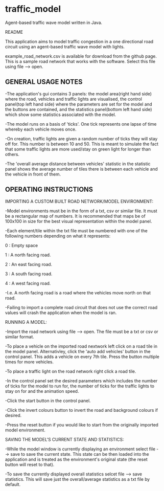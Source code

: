 # traffic_model
Agent-based traffic wave model written in Java.

README

This application aims to model traffic congestion in a one directional road circuit using an agent-based traffic wave model with lights.

example_road_network.csv is available for download from the github page. This is a sample road network that works with the software. Select this file using file --> open.



GENERAL USAGE NOTES
---------------------

-The application's gui contains 3 panels: the model area(right hand side) where the road, vehicles and traffic lights are visualised, the control panel(top left hand side) where the parameters are set for the model and the buttons are contained, and the statistics panel(bottom left hand side) which show some statistics associated with the model.

-The model runs on a basis of 'ticks'. One tick represents one lapse of time whereby each vehicle moves once. 

-On creation, traffic lights are given a random number of ticks they will stay off for. This number is between 10 and 50. This is meant to simulate the fact that some traffic lights are more used/stay on green light for longer than others.

-The 'overall average distance between vehicles' statistic in the statistic panel shows the average number of tiles there is between each vehicle and the vehicle in front of them.



OPERATING INSTRUCTIONS
---------------------

IMPORTING A CUSTOM BUILT ROAD NETWORK/MODEL ENVIRONMENT:

-Model environments must be in the form of a txt, csv or similar file. It must be a rectangular map of numbers. It is recommended that maps be of 100x100 in size for the best visual representation within the model panel. 

-Each element/tile within the txt file must be numbered with one of the following numbers depending on what it represents:

0 : Empty space

1 : A north facing road.

2 : An east facing road.

3 : A south facing road.

4 : A west facing road.


-I.e. A north facing road is a road where the vehicles move north on that road.

-Failing to import a complete road circuit that does not use the correct road values will crash the application when the model is ran.

RUNNING A MODEL:

-Import the road network using file --> open. The file must be a txt or csv or similar format.

-To place a vehicle on the imported road nextwork left click on a road tile in the model panel. Alternativley, click the 'auto add vehicles' button in the control panel. This adds a vehicle on every 7th tile. Press the button multiple times for more vehicles.

-To place a traffic light on the road network right click a road tile.

-In the control panel set the desired parameters which includes the number of ticks for the model to run for, the number of ticks for the traffic lights to stay on for and the animation speed.

-Click the start button in the control panel.

-Click the invert colours button to invert the road and background colours if desired.

-Press the reset button if you would like to start from the originally imported model environment.

SAVING THE MODEL'S CURRENT STATE AND STATISTICS:

-While the model window is currently displaying an environment select file --> save to save the current state. This state can be then loaded into the application and is treated as the environment's original state (the reset button will reset to that).

-To save the currently displayed overall statistics selcet file --> save statistics. This will save just the overall/average statistics as a txt file by default.
